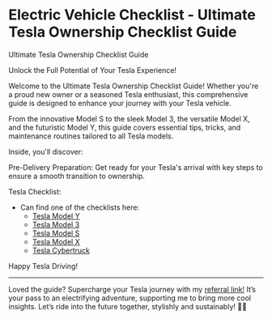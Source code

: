 # Electric Vehicle Checklist - Ultimate Tesla Ownership Checklist Guide

Ultimate Tesla Ownership Checklist Guide

Unlock the Full Potential of Your Tesla Experience!

Welcome to the Ultimate Tesla Ownership Checklist Guide! Whether you're a proud new owner or a seasoned Tesla enthusiast, this comprehensive guide is designed to enhance your journey with your Tesla vehicle.

From the innovative Model S to the sleek Model 3, the versatile Model X, and the futuristic Model Y, this guide covers essential tips, tricks, and maintenance routines tailored to all Tesla models.

Inside, you'll discover:

Pre-Delivery Preparation: Get ready for your Tesla's arrival with key steps to ensure a smooth transition to ownership.

Tesla Checklist:
-  Can find one of the checklists here:
    - [Tesla Model Y](checklist_tesla_model_y.md)
    - [Tesla Model 3](checklist_tesla_model_3.md)
    - [Tesla Model S](checklist_tesla_model_s.md)
    - [Tesla Model X](checklist_tesla_model_x.md)
    - [Tesla Cybertruck](checklist_tesla_cybertruck.md)
    
Happy Tesla Driving!

---

Loved the guide? Supercharge your Tesla journey with my [referral link!](https://www.tesla.com/referral/david248286) It’s your pass to an electrifying adventure, supporting me to bring more cool insights. Let’s ride into the future together, stylishly and sustainably! 🚗💨
